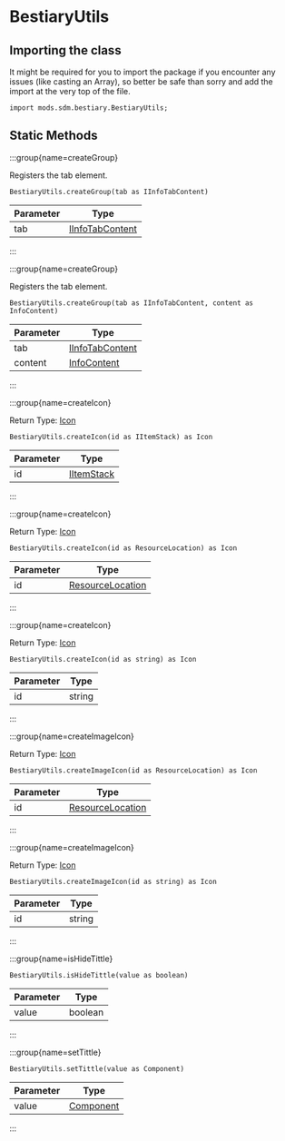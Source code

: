 # BestiaryUtils

## Importing the class

It might be required for you to import the package if you encounter any issues (like casting an Array), so better be safe than sorry and add the import at the very top of the file.
```zenscript
import mods.sdm.bestiary.BestiaryUtils;
```


## Static Methods

:::group{name=createGroup}

Registers the tab element.

```zenscript
BestiaryUtils.createGroup(tab as IInfoTabContent)
```

| Parameter |                               Type                                |
|-----------|-------------------------------------------------------------------|
| tab       | [IInfoTabContent](/mods/sdm/bestiary/api/content/IInfoTabContent) |


:::

:::group{name=createGroup}

Registers the tab element.

```zenscript
BestiaryUtils.createGroup(tab as IInfoTabContent, content as InfoContent)
```

| Parameter |                               Type                                |
|-----------|-------------------------------------------------------------------|
| tab       | [IInfoTabContent](/mods/sdm/bestiary/api/content/IInfoTabContent) |
| content   | [InfoContent](/mods/sdm/bestiary/api/content/InfoContent)         |


:::

:::group{name=createIcon}

Return Type: [Icon](/mods/sdm/bestiary/Icon)

```zenscript
BestiaryUtils.createIcon(id as IItemStack) as Icon
```

| Parameter |                    Type                    |
|-----------|--------------------------------------------|
| id        | [IItemStack](/vanilla/api/item/IItemStack) |


:::

:::group{name=createIcon}

Return Type: [Icon](/mods/sdm/bestiary/Icon)

```zenscript
BestiaryUtils.createIcon(id as ResourceLocation) as Icon
```

| Parameter |                            Type                            |
|-----------|------------------------------------------------------------|
| id        | [ResourceLocation](/vanilla/api/resource/ResourceLocation) |


:::

:::group{name=createIcon}

Return Type: [Icon](/mods/sdm/bestiary/Icon)

```zenscript
BestiaryUtils.createIcon(id as string) as Icon
```

| Parameter |  Type  |
|-----------|--------|
| id        | string |


:::

:::group{name=createImageIcon}

Return Type: [Icon](/mods/sdm/bestiary/Icon)

```zenscript
BestiaryUtils.createImageIcon(id as ResourceLocation) as Icon
```

| Parameter |                            Type                            |
|-----------|------------------------------------------------------------|
| id        | [ResourceLocation](/vanilla/api/resource/ResourceLocation) |


:::

:::group{name=createImageIcon}

Return Type: [Icon](/mods/sdm/bestiary/Icon)

```zenscript
BestiaryUtils.createImageIcon(id as string) as Icon
```

| Parameter |  Type  |
|-----------|--------|
| id        | string |


:::

:::group{name=isHideTittle}

```zenscript
BestiaryUtils.isHideTittle(value as boolean)
```

| Parameter |  Type   |
|-----------|---------|
| value     | boolean |


:::

:::group{name=setTittle}

```zenscript
BestiaryUtils.setTittle(value as Component)
```

| Parameter |                   Type                   |
|-----------|------------------------------------------|
| value     | [Component](/vanilla/api/text/Component) |


:::

